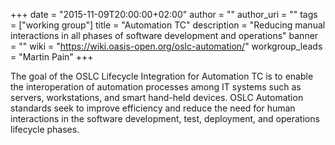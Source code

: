 +++
date = "2015-11-09T20:00:00+02:00"
author = ""
author_uri = ""
tags = ["working group"]
title = "Automation TC"
description = "Reducing manual interactions in all phases of software development and operations"
banner = ""
wiki = "https://wiki.oasis-open.org/oslc-automation/"
workgroup_leads = "Martin Pain"
+++

The goal of the OSLC Lifecycle Integration for Automation TC is to enable the interoperation of automation processes among IT systems such as servers, workstations, and smart hand-held devices. OSLC Automation standards seek to improve efficiency and reduce the need for human interactions in the software development, test, deployment, and operations lifecycle phases.